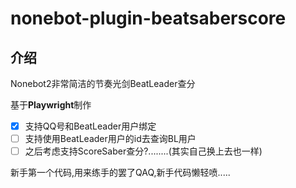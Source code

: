 # nonebot-plugin-beatsaberscore
## 介绍
Nonebot2非常简洁的节奏光剑BeatLeader查分

基于**Playwright**制作

- [x] 支持QQ号和BeatLeader用户绑定
- [ ] 支持使用BeatLeader用户的id去查询BL用户
- [ ] 之后考虑支持ScoreSaber查分?........(其实自己换上去也一样)

新手第一个代码,用来练手的罢了QAQ,新手代码懒轻喷.....
